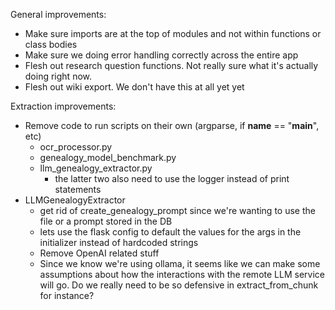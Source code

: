 General improvements:
* Make sure imports are at the top of modules and not within functions or class bodies
* Make sure we doing error handling correctly across the entire app
* Flesh out research question functions. Not really sure what it's actually doing right now.
* Flesh out wiki export. We don't have this at all yet
yet

Extraction improvements:
* Remove code to run scripts on their own (argparse, if __name__ == "__main__", etc)
  - ocr_processor.py
  - genealogy_model_benchmark.py
  - llm_genealogy_extractor.py
    - the latter two also need to use the logger instead of print statements
* LLMGenealogyExtractor
  - get rid of create_genealogy_prompt since we're wanting to use the file or a prompt stored in the DB
  - lets use the flask config to default the values for the args in the initializer instead of hardcoded strings
  - Remove OpenAI related stuff
  - Since we know we're using ollama, it seems like we can make some assumptions about how the interactions with the remote LLM service will go. Do we really need to be so defensive in extract_from_chunk for instance?

